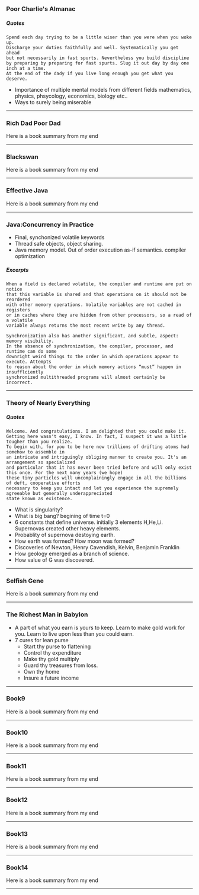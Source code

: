 <!---
layout: page
title: "Book Summaries"
description: "Books Summaries"
permalink: /summaries/
-->


### Poor Charlie's Almanac
##### Quotes
```
Spend each day trying to be a little wiser than you were when you woke up. 
Discharge your duties faithfully and well. Systematically you get ahead 
but not necessarily in fast spurts. Nevertheless you build discipline 
by preparing by preparing for fast spurts. Slug it out day by day one inch at a time. 
At the end of the dady if you live long enough you get what you deserve.
```
- Importance of multiple mental models from different fields mathematics, physics, phsycology, economics, biology etc..
- Ways to surely being miserable
 

---

### Rich Dad Poor Dad

Here is a book summary from my end 

---

### Blackswan

Here is a book summary from my end 

---

### Effective Java

Here is a book summary from my end 

---

### Java:Concurrency in Practice

- Final, synchonized volatile keywords
- Thread safe objects, object sharing. 
- Java memory model. Out of order execution as-if semantics. compiler optimization

##### Excerpts 
```
When a field is declared volatile, the compiler and runtime are put on notice 
that this variable is shared and that operations on it should not be reordered 
with other memory operations. Volatile variables are not cached in registers 
or in caches where they are hidden from other processors, so a read of a volatile 
variable always returns the most recent write by any thread.

Synchronization also has another significant, and subtle, aspect: memory visibility. 
In the absence of synchronization, the compiler, processor, and runtime can do some 
downright weird things to the order in which operations appear to execute. Attempts 
to reason about the order in which memory actions “must” happen in insufflciently 
synchronized multithreaded programs will almost certainly be incorrect.
```

---

### Theory of Nearly Everything

##### Quotes
``` 
Welcome. And congratulations. I am delighted that you could make it. 
Getting here wasn't easy, I know. In fact, I suspect it was a little tougher than you realize.
To begin with, for you to be here now trillions of drifting atoms had somehow to assemble in 
an intricate and intriguingly obliging manner to create you. It's an arrangement so specialized 
and particular that it has never been tried before and will only exist this once. For the next many years (we hope) 
these tiny particles will uncomplainingly engage in all the billions of deft, cooperative efforts 
necessary to keep you intact and let you experience the supremely agreeable but generally underappreciated 
state known as existence.
```
- What is singularity? 
- What is big bang? begining of time t=0
- 6 constants that define universe. initially 3 elements H,He,Li. Supernovas created other heavy elements. 
- Probablity of supernova destoying earth.
- How earth was formed? How moon was formed? 
- Discoveries of Newton, Henry Cavendish, Kelvin, Benjamin Franklin
- How geology emerged as a branch of science.
- How value of G was discovered. 

---

### Selfish Gene

Here is a book summary from my end 

---

### The Richest Man in Babylon

- A part of what you earn is yours to keep. Learn to make gold work for you. Learn to live upon less than you could earn.
- 7 cures for lean purse
  - Start thy purse to flattening
  - Control thy expenditure
  - Make thy gold multiply
  - Guard thy treasures from loss.
  - Own thy home
  - Insure a future income

---

### Book9

Here is a book summary from my end 

---

### Book10

Here is a book summary from my end 

---

### Book11

Here is a book summary from my end 

---

### Book12

Here is a book summary from my end 

---

### Book13

Here is a book summary from my end 

---

### Book14

Here is a book summary from my end 

---
